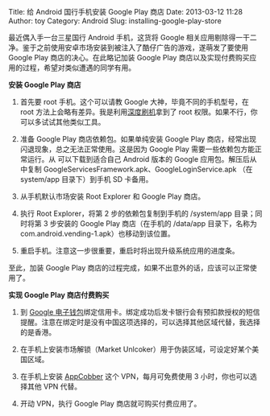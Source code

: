 Title: 给 Android 国行手机安装 Google Play 商店
Date: 2013-03-12 11:28
Author: toy
Category: Android
Slug: installing-google-play-store

最近偶入手一台三星国行 Android 手机，这货将 Google
相关应用剔除得一干二净。鉴于之前使用安卓市场安装到被注入了酷仔广告的游戏，遂萌发了要使用
Google Play 商店的决心。在此略记加装 Google Play
商店以及实现付费购买应用的过程，希望对类似遭遇的同学有用。

**安装 Google Play 商店**

1. 首先要 root 手机。这个可以请教 Google 大神，毕竟不同的手机型号，在
root
方法上会略有差异。我是利用[深度刷机](http://shuaji.shendu.com/)拿到了
root 权限。如果不行，你可以多试试其他类似工具。

2. 准备 Google Play 商店依赖包。如果单纯安装 Google Play
商店，经常出现闪退现象，总之无法正常使用。这是因为 Google Play
需要一些依赖包方能正常运行。从 可以下载到适合自己 Android 版本的 Google
应用包。解压后从中复制
GoogleServicesFramework.apk、GoogleLoginService.apk （在 system/app
目录下）到手机 SD 卡备用。

3. 从手机默认市场安装 Root Explorer 和 Google Play 商店。

4. 执行 Root Explorer，将第 2 步的依赖包复制到手机的 /system/app
目录；同时将第 3 步安装的 Google Play 商店（在手机的 /data/app
目录下，名称为 com.android.vending-1.apk）也移动到该位置。

5. 重启手机。注意这一步很重要，重启时将出现升级系统应用的进度条。

至此，加装 Google Play
商店的过程完成，如果不出意外的话，应该可以正常使用了。

**实现 Google Play 商店付费购买**

1. 到 [Google
电子钱包](https://wallet.google.com/manage/)绑定信用卡。绑定成功后发卡银行会有预扣款授权的短信提醒。注意在绑定时是没有中国这项选择的，可以选择其他区域代替，我选择的是香港。

2. 在手机上安装市场解锁（Market
Unlcoker）用于伪装区域，可设定好某个美国区域。

3. 在手机上安装 [AppCobber](http://appco.us/) 这个 VPN，每月可免费使用 3
小时，你也可以选择其他 VPN 代替。

4. 开动 VPN，执行 Google Play 商店就可购买付费应用了。
